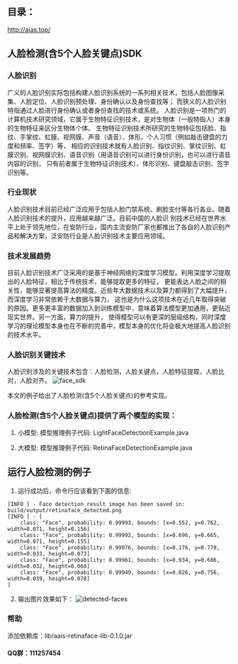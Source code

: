 ## 目录：
http://aias.top/

## 人脸检测(含5个人脸关键点)SDK

### 人脸识别
广义的人脸识别实际包括构建人脸识别系统的一系列相关技术，包括人脸图像采集、人脸定位、人脸识别预处理、身份确认以及身份查找等；
而狭义的人脸识别特指通过人脸进行身份确认或者身份查找的技术或系统。
人脸识别是一项热门的计算机技术研究领域，它属于生物特征识别技术，是对生物体（一般特指人）本身的生物特征来区分生物体个体。
生物特征识别技术所研究的生物特征包括脸、指纹、手掌纹、虹膜、视网膜、声音（语音）、体形、个人习惯（例如敲击键盘的力度和频率、签字）等，
相应的识别技术就有人脸识别、指纹识别、掌纹识别、虹膜识别、视网膜识别、语音识别（用语音识别可以进行身份识别，也可以进行语音内容的识别，
只有前者属于生物特征识别技术）、体形识别、键盘敲击识别、签字识别等。

### 行业现状
人脸识别技术目前已经广泛应用于包括人脸门禁系统、刷脸支付等各行各业。随着人脸识别技术的提升，应用越来越广泛。目前中国的人脸识
别技术已经在世界水平上处于领先地位，在安防行业，国内主流安防厂家也都推出了各自的人脸识别产品和解决方案，泛安防行业是人脸识别技术主要应用领域。

### 技术发展趋势
目前人脸识别技术广泛采用的是基于神经网络的深度学习模型。利用深度学习提取出的人脸特征，相比于传统技术，能够提取更多的特征，
更能表达人脸之间的相关性，能够显著提高算法的精度。近些年大数据技术以及算力都得到了大幅提升，而深度学习非常依赖于大数据与算力，
这也是为什么这项技术在近几年取得突破的原因。更多更丰富的数据加入到训练模型中，意味着算法模型更加通用，更贴近现实世界。另一方面，算力的提升，
使得模型可以有更深的层级结构，同时深度学习的理论模型本身也在不断的完善中，模型本身的优化将会极大地提高人脸识别的技术水平。

### 人脸识别关键技术
人脸识别涉及的关键技术包含：人脸检测，人脸关键点，人脸特征提取，人脸比对，人脸对齐。
![face_sdk](https://djl-model.oss-cn-hongkong.aliyuncs.com/AIAS/face_sdk/images/face_sdk.png)

本文的例子给出了人脸检测(含5个人脸关键点)的参考实现。
### 人脸检测(含5个人脸关键点)提供了两个模型的实现：
1. 小模型: 
模型推理例子代码: LightFaceDetectionExample.java 

2. 大模型: 
模型推理例子代码: RetinaFaceDetectionExample.java 


## 运行人脸检测的例子
1. 运行成功后，命令行应该看到下面的信息:
```text
[INFO ] - Face detection result image has been saved in: build/output/retinaface_detected.png
[INFO ] - [
	class: "Face", probability: 0.99993, bounds: [x=0.552, y=0.762, width=0.071, height=0.156]
	class: "Face", probability: 0.99992, bounds: [x=0.696, y=0.665, width=0.071, height=0.155]
	class: "Face", probability: 0.99976, bounds: [x=0.176, y=0.778, width=0.033, height=0.073]
	class: "Face", probability: 0.99961, bounds: [x=0.934, y=0.686, width=0.032, height=0.068]
	class: "Face", probability: 0.99949, bounds: [x=0.026, y=0.756, width=0.039, height=0.078]
]
```
2. 输出图片效果如下：
![detected-faces](https://djl-model.oss-cn-hongkong.aliyuncs.com/AIAS/face_sdk/images/retinaface_detected.png)

### 帮助 
添加依赖库：lib/aais-retinaface-lib-0.1.0.jar

#### QQ群：111257454


